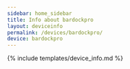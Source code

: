 ```yaml
---
sidebar: home_sidebar
title: Info about bardockpro
layout: deviceinfo
permalink: /devices/bardockpro/
device: bardockpro
---
```

{% include templates/device_info.md %}
